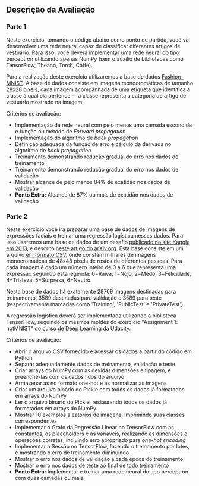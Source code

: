 ## Descrição da Avaliação

### Parte 1

Neste exercício, tomando o código abaixo como ponto de partida, você vai desenvolver uma rede neural capaz de classificar diferentes artigos de vestuário. Para isso, você deverá implementar uma rede neural do tipo perceptron utilizando apenas NumPy (sem o auxílio de bibliotecas como TensorFlow, Theano, Torch, Caffe).

Para a realização deste exercício utilizaremos a base de dados [Fashion-MNIST](https://github.com/zalandoresearch/fashion-mnist). A base de dados consiste em imagens monocromáticas de tamanho 28x28 pixels, cada imagem acompanhada de uma etiqueta que identifica a classe à qual ela pertence -- a classe representa a categoria de artigo de vestuário mostrado na imagem.

Critérios de avaliação:
- Implementação da rede neural com pelo menos uma camada escondida e função ou método de *Forward propagation*
- Implementação do algoritmo de *back propagation*
- Definição adequada da função de erro e cálculo da derivada no algoritmo de *back propagation*
- Treinamento demonstrando redução gradual do erro nos dados de treinamento
- Treinamento demonstrando redução gradual do erro nos dados de validação
- Mostrar alcance de pelo menos 84% de exatidão nos dados de validação
- **Ponto Extra:** Alcance de 87% ou mais de exatidão nos dados de validação


### Parte 2

Neste exercício você irá preparar uma base de dados de imagens de expressões faciais e treinar uma regressão logística nesses dados. Para isso usaremos uma base de dados de um desafio [publicado no site Kaggle em 2013](https://www.kaggle.com/c/challenges-in-representation-learning-facial-expression-recognition-challenge), e descrito [neste artigo do arXiv.org](http://arxiv.org/abs/1307.0414). Esta base consiste em um arquivo [em formato CSV](https://pt.wikipedia.org/wiki/Comma-separated_values), onde constam milhares de imagens monocromáticas de 48x48 pixels de rostos de diferentes pessoas. Para cada imagem é dado um número inteiro de 0 a 6 que representa uma expressão seguindo esta legenda: 0=Raiva, 1=Nojo, 2=Medo, 3=Felicidade, 4=Tristeza, 5=Surpresa, 6=Neutro.

Nesta base de dados há exatamente 28709 imagens destinadas para treinamento, 3589 destinadas para validação e 3589 para teste (respectivamente marcadas como 'Training', 'PublicTest' e 'PrivateTest').

A regressão logística deverá ser implementada utilizando a biblioteca TensorFlow, seguindo os mesmos moldes do exercício "Assignment 1: notMNIST" do [curso de Deep Learning da Udacity](https://classroom.udacity.com/courses/ud730).

Critérios de avaliação:
- Abrir o arquivo CSV fornecido e acessar os dados a partir do código em Python
- Separar adequadamente dados de treinamento, validação e teste
- Criar arrays do NumPy com as devidas dimensões e tipagem, e preenchê-las com os dados lidos do arquivo
- Armazenar as no formato one-hot e as normalizar as imagens
- Criar um arquivo binário do Pickle com todos os dados já formatados em arrays do NumPy
- Ler o arquivo binário do Pickle, restaurando todos os dados já formatados em arrays do NumPy
- Mostrar 10 exemplos aleatórios de imagens, imprimindo suas classes correspondentes
- Implementar o Grafo da Regressão Linear no TensorFlow com as constantes, os placeholders e as variáveis, realizando as dimensões e operações corretas, incluindo erro apropriado para *one-hot encoding*
- Implementar a Sessão no TensorFlow, fazendo o treinamento por lotes, e mostrando o erro de treinamento diminuindo
- Mostrar o erro nos dados de validação a cada época do treinamento
- Mostrar o erro nos dados de teste ao final de todo treinamento
- **Ponto Extra:** Implementar e treinar uma rede neural do tipo perceptron com duas camadas ou mais